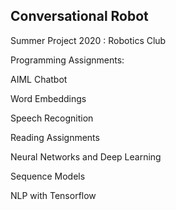 ## Conversational Robot
Summer Project 2020 : Robotics Club

Programming Assignments:

AIML Chatbot

Word Embeddings

Speech Recognition

Reading Assignments

Neural Networks and Deep Learning

Sequence Models

NLP with Tensorflow

